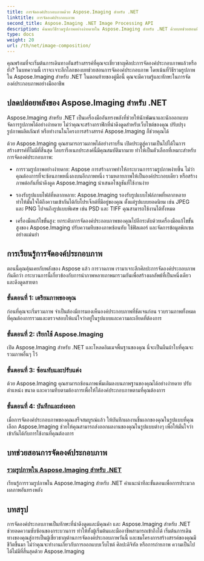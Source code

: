 ```yaml
---
title: การจัดองค์ประกอบภาพด้วย Aspose.Imaging สำหรับ .NET
linktitle: การจัดองค์ประกอบภาพ
second_title: Aspose.Imaging .NET Image Processing API
description: ค้นพบวิธีรวมรูปภาพอย่างง่ายดายใน Aspose.Imaging สำหรับ .NET ด้วยบทช่วยสอนที่ครอบคลุมของเรา ยกระดับทักษะการประมวลผลภาพของคุณวันนี้!
type: docs
weight: 20
url: /th/net/image-composition/
---
```


คุณพร้อมที่จะเริ่มต้นการเดินทางอันสร้างสรรค์ที่คุณจะเชี่ยวชาญศิลปะการจัดองค์ประกอบภาพแล้วหรือยัง? ในบทความนี้ เราจะเจาะลึกโลกของบทช่วยสอนการจัดองค์ประกอบภาพ โดยเน้นที่วิธีรวมรูปภาพใน Aspose.Imaging สำหรับ .NET ในตอนท้ายของคู่มือนี้ คุณจะมีความรู้และทักษะในการจัดองค์ประกอบภาพอย่างมืออาชีพ

## ปลดปล่อยพลังของ Aspose.Imaging สำหรับ .NET

Aspose.Imaging สำหรับ .NET เป็นเครื่องมืออันทรงพลังที่ช่วยให้นักพัฒนาและนักออกแบบจัดการรูปภาพได้อย่างง่ายดาย ไม่ว่าคุณจะสร้างกราฟิกที่น่าดึงดูดสำหรับเว็บไซต์ของคุณ ปรับปรุงรูปภาพผลิตภัณฑ์ หรือทำงานในโครงการสร้างสรรค์ Aspose.Imaging ก็ช่วยคุณได้

ด้วย Aspose.Imaging คุณสามารถรวมภาพได้อย่างราบรื่น เปิดประตูสู่ความเป็นไปได้ในการสร้างสรรค์ที่ไม่มีที่สิ้นสุด ไลบรารีอเนกประสงค์นี้มีคุณสมบัติมากมาย ทำให้เป็นตัวเลือกที่เหมาะสำหรับการจัดองค์ประกอบภาพ:

- การรวมรูปภาพอย่างง่ายดาย: Aspose การสร้างภาพทำให้กระบวนการรวมรูปภาพง่ายขึ้น ไม่ว่าคุณต้องการที่จะซ้อนภาพหนึ่งลงบนอีกภาพหนึ่ง รวมหลายภาพให้เป็นองค์ประกอบเดียว หรือสร้างภาพต่อกันที่น่าดึงดูด Aspose.Imaging นำเสนอโซลูชันที่ใช้งานง่าย

- รองรับรูปแบบไฟล์ที่หลากหลาย: Aspose.Imaging รองรับรูปแบบไฟล์ภาพที่หลากหลาย ทำให้มั่นใจได้ถึงความเข้ากันได้กับโปรเจ็กต์ที่มีอยู่ของคุณ ตั้งแต่รูปแบบยอดนิยม เช่น JPEG และ PNG ไปจนถึงรูปแบบพิเศษ เช่น PSD และ TIFF คุณสามารถใช้งานได้ทั้งหมด

- เครื่องมือแก้ไขขั้นสูง: ยกระดับการจัดองค์ประกอบภาพของคุณไปอีกระดับด้วยเครื่องมือแก้ไขขั้นสูงของ Aspose.Imaging ปรับความทึบของภาพซ้อนทับ ใช้ฟิลเตอร์ และจัดการข้อมูลพิกเซลอย่างแม่นยำ

## การเรียนรู้การจัดองค์ประกอบภาพ

ตอนนี้คุณคุ้นเคยกับพลังของ Aspose แล้ว การวาดภาพ เรามาเจาะลึกศิลปะการจัดองค์ประกอบภาพกันดีกว่า กระบวนการนี้เกี่ยวข้องกับการนำภาพหลายภาพมารวมกันเพื่อสร้างผลลัพธ์ที่เป็นหนึ่งเดียวและดึงดูดสายตา

### ขั้นตอนที่ 1: เตรียมภาพของคุณ

ก่อนที่คุณจะเริ่มรวมภาพ จำเป็นต้องมีการมองเห็นองค์ประกอบภาพที่ชัดเจนก่อน รวบรวมภาพทั้งหมดที่คุณต้องการรวมและตรวจสอบให้แน่ใจว่าอยู่ในรูปแบบและความละเอียดที่ต้องการ

### ขั้นตอนที่ 2: เรียกใช้ Aspose.Imaging

เปิด Aspose.Imaging สำหรับ .NET และโหลดอิมเมจพื้นฐานของคุณ นี่จะเป็นผืนผ้าใบที่คุณจะรวมภาพอื่นๆ ไว้

### ขั้นตอนที่ 3: ซ้อนทับและปรับแต่ง

ด้วย Aspose.Imaging คุณสามารถซ้อนภาพเพิ่มเติมลงบนภาพฐานของคุณได้อย่างง่ายดาย ปรับตำแหน่ง ขนาด และความทึบตามต้องการเพื่อให้ได้องค์ประกอบภาพตามที่คุณต้องการ

### ขั้นตอนที่ 4: บันทึกและส่งออก

เมื่อการจัดองค์ประกอบภาพของคุณเสร็จสมบูรณ์แล้ว ให้บันทึกผลงานชิ้นเอกของคุณในรูปแบบที่คุณเลือก Aspose.Imaging ช่วยให้คุณสามารถส่งออกผลงานของคุณในรูปแบบต่างๆ เพื่อให้มั่นใจว่าเข้ากันได้กับการใช้งานที่คุณต้องการ

## บทช่วยสอนการจัดองค์ประกอบภาพ
### [รวมรูปภาพใน Aspose.Imaging สำหรับ .NET](./combine-images/)
เรียนรู้การรวมรูปภาพใน Aspose.Imaging สำหรับ .NET คำแนะนำทีละขั้นตอนเพื่อการประมวลผลภาพอันทรงพลัง

## บทสรุป

การจัดองค์ประกอบภาพเป็นทักษะที่น่าดึงดูดและมีคุณค่า และ Aspose.Imaging สำหรับ .NET ช่วยลดความซับซ้อนของกระบวนการ ทำให้ทั้งผู้เริ่มต้นและมืออาชีพสามารถเข้าถึงได้ เริ่มต้นการเดินทางของคุณสู่การเป็นผู้เชี่ยวชาญด้านการจัดองค์ประกอบภาพวันนี้ และชมโครงการสร้างสรรค์ของคุณมีชีวิตขึ้นมา ไม่ว่าคุณจะทำงานเกี่ยวกับการออกแบบเว็บไซต์ ศิลปะดิจิทัล หรือการถ่ายภาพ ความเป็นไปได้ไม่มีที่สิ้นสุดด้วย Aspose.Imaging
